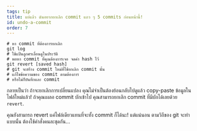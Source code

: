 ```yaml
---
tags: tip
title: แย่แล้ว ฉันอยากยกเลิก commit แถว ๆ 5 commits ก่อนหน้านี้!
id: undo-a-commit
order: 7
---
```


```git
# หา commit ที่ต้องการยกเลิก
git log
# ใช้แป้นลูกศรเลื่อนดูในประวัติ
# พอหา commit ที่คุณต้องการเจอ จดค่า hash ไว้
git revert [saved hash]
# git จะสร้าง commit ใหม่ที่ใช้ยกเลิก commit นั้น
# แก้ไขข้อความของ commit ตามต้องการ
# หรือไม่ก็บันทึกและ commit
```

กลายเป็นว่า ถ้าจะยกเลิกการเปลี่ยนแปลง คุณไม่จำเป็นต้องย้อนกลับไปดูแล้ว copy-paste ข้อมูลในไฟล์ใหม่แล้ว! ถ้าคุณเผลอ commit บักเข้าไป คุณสามารถยกเลิก commit ที่มีบักได้เลยด้วย `revert`.

คุณยังสามารถ revert แค่ไฟล์เดียวแทนที่จะทั้ง commit ก็ได้นะ! แต่แน่นอน ตามวิถีของ git จะทำแบบนั้น ต้องใช้คำสั่งคนละชุดกัน...
